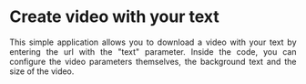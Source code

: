 <h1>Create video with your text</h1>
<p align="justify">This simple application allows you to download a video with your text by entering the 
  url with the "text" parameter. Inside the code, you can configure the video parameters themselves, the 
  background text and the size of the video.</p> 

